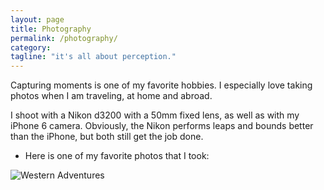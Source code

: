 ```yaml
---
layout: page
title: Photography
permalink: /photography/
category:
tagline: "it's all about perception."
---
```


Capturing moments is one of my favorite hobbies.  I especially love taking photos when I am traveling, at home and abroad.  

I shoot with a Nikon d3200 with a 50mm fixed lens, as well as with my iPhone 6 camera.  Obviously, the Nikon performs leaps and bounds better than the iPhone, but both still get the job done. 

* Here is one of my favorite photos that I took: 

![Western Adventures](https://codeanywhere.com/api/ca6/file/open/?token=a0066498d39a585968398f8c5f127ef8033aefbcfe12b5ea&connectionId=669865&path=johnrmullan.github.io/IMG_2571.JPG&encoding=UTF-8&id=9d57548b19f9dfdac35977db8020291b&)


